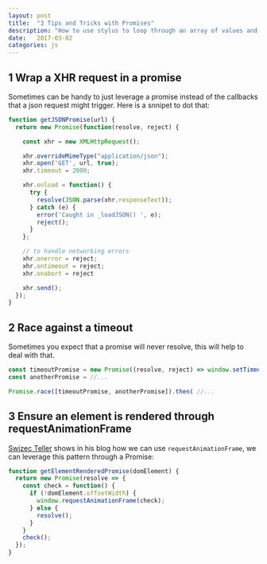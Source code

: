 ```yaml
---
layout: post
title:  "3 Tips and Tricks with Promises"
description: "How to use stylus to loop through an array of values and assign theese to an element"
date:   2017-03-02
categories: js
---
```



## 1 Wrap a XHR request in a promise

Sometimes can be handy to just leverage a promise instead of the callbacks that a json request might trigger. Here is a snnipet to dot that:

```js
function getJSONPromise(url) {
  return new Promise(function(resolve, reject) {

    const xhr = new XMLHttpRequest();

    xhr.overrideMimeType("application/json");
    xhr.open('GET', url, true);
    xhr.timeout = 2000;

    xhr.onload = function() {
      try {
        resolve(JSON.parse(xhr.responseText));
      } catch (e) {
        error('Caught in _loadJSON() ', e);
        reject();
      }
    };

    // to handle networking errors
    xhr.onerror = reject;
    xhr.ontimeout = reject;
    xhr.onabort = reject

    xhr.send();
  });
}
```

## 2 Race against a timeout

Sometimes you expect that a promise will never resolve, this will help to deal with that.

```js
const timeoutPromise = new Promise((resolve, reject) => window.setTimeout(reject, 10000));
const anotherPromise = //...

Promise.race([timeoutPromise, anotherPromise]).then( //...
```

## 3 Ensure an element is rendered through requestAnimationFrame

[Swizec Teller](https://swizec.com/blog/how-to-properly-wait-for-dom-elements-to-show-up-in-modern-browsers/swizec/6663) shows in his blog how we can use `requestAnimationFrame`, we can leverage this pattern through a Promise:

```js
function getElementRenderedPromise(domElement) {
  return new Promise(resolve => {
    const check = function() {
      if (!domElement.offsetWidth) {
        window.requestAnimationFrame(check);
      } else {
        resolve();
      }
    }
    check();
  });
}
```
